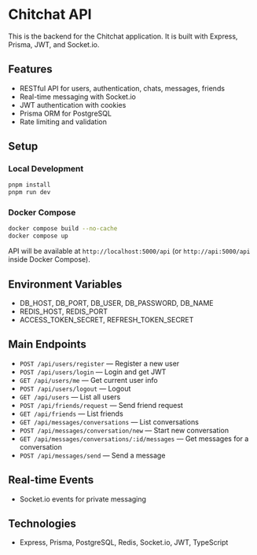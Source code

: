 # Chitchat API

This is the backend for the Chitchat application. It is built with Express, Prisma, JWT, and Socket.io.

## Features
- RESTful API for users, authentication, chats, messages, friends
- Real-time messaging with Socket.io
- JWT authentication with cookies
- Prisma ORM for PostgreSQL
- Rate limiting and validation

## Setup

### Local Development
```bash
pnpm install
pnpm run dev
```

### Docker Compose
```bash
docker compose build --no-cache
docker compose up
```

API will be available at `http://localhost:5000/api` (or `http://api:5000/api` inside Docker Compose).

## Environment Variables
- DB_HOST, DB_PORT, DB_USER, DB_PASSWORD, DB_NAME
- REDIS_HOST, REDIS_PORT
- ACCESS_TOKEN_SECRET, REFRESH_TOKEN_SECRET

## Main Endpoints
- `POST /api/users/register` — Register a new user
- `POST /api/users/login` — Login and get JWT
- `GET /api/users/me` — Get current user info
- `POST /api/users/logout` — Logout
- `GET /api/users` — List all users
- `POST /api/friends/request` — Send friend request
- `GET /api/friends` — List friends
- `GET /api/messages/conversations` — List conversations
- `POST /api/messages/conversation/new` — Start new conversation
- `GET /api/messages/conversations/:id/messages` — Get messages for a conversation
- `POST /api/messages/send` — Send a message

## Real-time Events
- Socket.io events for private messaging

## Technologies
- Express, Prisma, PostgreSQL, Redis, Socket.io, JWT, TypeScript
